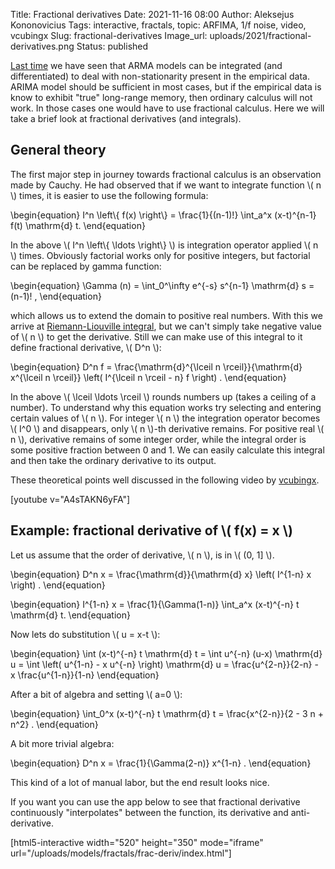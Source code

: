 Title: Fractional derivatives
Date: 2021-11-16 08:00
Author: Aleksejus Kononovicius
Tags: interactive, fractals, topic: ARFIMA, 1/f noise, video, vcubingx
Slug: fractional-derivatives
Image_url: uploads/2021/fractional-derivatives.png
Status: published

[Last time]({filename}/articles/2021/arima-models.md) we have seen that ARMA
models can be integrated (and differentiated) to deal with non-stationarity
present in the empirical data. ARIMA model should be sufficient in most
cases, but if the empirical data is know to exhibit "true" long-range
memory, then ordinary calculus will not work. In those cases one would have
to use fractional calculus. Here we will take a brief look at fractional
derivatives (and integrals).
<!--more-->

## General theory

The first major step in journey towards fractional calculus is an
observation made by Cauchy. He had observed that if we want to integrate
function \\\( n \\\) times, it is easier to use the following formula:

\begin{equation}
    I^n \left\\\{ f(x) \right\\\} = \frac{1}{(n-1)!} \int\_a^x (x-t)^{n-1} f(t) \mathrm{d} t.
\end{equation}

In the above \\\( I^n \left\\\{ \ldots \right\\\} \\\) is integration operator
applied \\\( n \\\) times. Obviously factorial works only for positive
integers, but factorial can be replaced by gamma function:

\begin{equation}
    \Gamma (n) = \int\_0^\infty e^{-s} s^{n-1} \mathrm{d} s = (n-1)! ,
\end{equation}

which allows us to extend the domain to positive real numbers. With this we
arrive at [Riemann-Liouville
integral](https://en.wikipedia.org/wiki/Riemann%E2%80%93Liouville_integral),
but we can't simply take negative value of \\\( n \\\) to get the
derivative. Still we can make use of this integral to it define fractional
derivative, \\\( D^n \\\):

\begin{equation}
    D^n f = \frac{\mathrm{d}^{\lceil n \rceil}}{\mathrm{d} x^{\lceil n \rceil}}
        \left( I^{\lceil n \rceil - n} f \right) .
\end{equation}

In the above \\\( \lceil \ldots \rceil \\\) rounds numbers up (takes a
ceiling of a number). To understand why this equation works try selecting
and entering certain values of \\\( n \\\). For integer \\\( n \\\) the
integration operator becomes \\\( I^0 \\\) and disappears, only
\\\( n \\\)-th derivative remains. For positive real \\\( n \\\), derivative
remains of some integer order, while the integral order is some positive
fraction between 0 and 1. We can easily calculate this integral and then
take the ordinary derivative to its output. 

These theoretical points well discussed in the following video by
[vcubingx](https://www.youtube.com/@vcubingx).

[youtube v="A4sTAKN6yFA"]

## Example: fractional derivative of \\\( f(x) = x \\\)

Let us assume that the order of derivative, \\\( n \\\), is in
\\\( (0, 1] \\\).

\begin{equation}
    D^n x = \frac{\mathrm{d}}{\mathrm{d} x} \left( I^{1-n} x \right) .
\end{equation}

\begin{equation}
    I^{1-n} x = \frac{1}{\Gamma(1-n)} \int\_a^x (x-t)^{-n} t \mathrm{d} t.
\end{equation}

Now lets do substitution \\\( u = x-t \\\):

\begin{equation}
    \int (x-t)^{-n} t \mathrm{d} t
        = \int u^{-n} (u-x) \mathrm{d} u
        = \int \left( u^{1-n} - x u^{-n} \right) \mathrm{d} u
        = \frac{u^{2-n}}{2-n} - x \frac{u^{1-n}}{1-n}
\end{equation}

After a bit of algebra and setting \\\( a=0 \\\):

\begin{equation}
    \int\_0^x (x-t)^{-n} t \mathrm{d} t = \frac{x^{2-n}}{2 - 3 n + n^2} .
\end{equation}

A bit more trivial algebra:

\begin{equation}
    D^n x = \frac{1}{\Gamma(2-n)} x^{1-n} . 
\end{equation}

This kind of a lot of manual labor, but the end result looks nice.

If you want you can use the app below to see that fractional derivative
continuously "interpolates" between the function, its derivative and
anti-derivative.

[html5-interactive width="520" height="350" mode="iframe"
url="/uploads/models/fractals/frac-deriv/index.html"]
